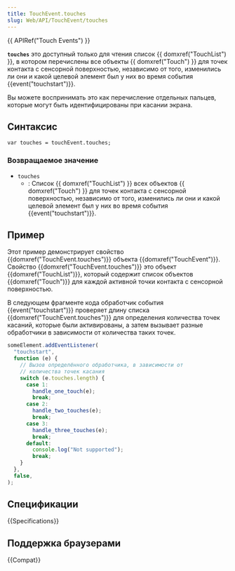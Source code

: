 ```yaml
---
title: TouchEvent.touches
slug: Web/API/TouchEvent/touches
---
```


{{ APIRef("Touch Events") }}

**`touches`** это доступный только для чтения список {{ domxref("TouchList") }}, в котором перечислены все объекты {{ domxref("Touch") }} для точек контакта с сенсорной поверхностью, независимо от того, изменились ли они и какой целевой элемент был у них во время события {{event("touchstart")}}.

Вы можете воспринимать это как перечисление отдельных пальцев, которые могут быть идентифицированы при касании экрана.

## Синтаксис

```
var touches = touchEvent.touches;
```

### Возвращаемое значение

- `touches`
  - : Список {{ domxref("TouchList") }} всех объектов {{ domxref("Touch") }} для точек контакта с сенсорной поверхностью, независимо от того, изменились ли они и какой целевой элемент был у них во время события {{event("touchstart")}}.

## Пример

Этот пример демонстрирует свойство {{domxref("TouchEvent.touches")}} объекта {{domxref("TouchEvent")}}. Свойство {{domxref("TouchEvent.touches")}} это объект {{domxref("TouchList")}}, который содержит список объектов {{domxref("Touch")}} для каждой активной точки контакта с сенсорной поверхностью.

В следующем фрагменте кода обработчик события {{event("touchstart")}} проверяет длину списка {{domxref("TouchEvent.touches")}} для определения количества точек касаний, которые были активированы, а затем вызывает разные обработчики в зависимости от количества таких точек.

```js
someElement.addEventListener(
  "touchstart",
  function (e) {
    // Вызов определённого обработчика, в зависимости от
    // количества точек касания
    switch (e.touches.length) {
      case 1:
        handle_one_touch(e);
        break;
      case 2:
        handle_two_touches(e);
        break;
      case 3:
        handle_three_touches(e);
        break;
      default:
        console.log("Not supported");
        break;
    }
  },
  false,
);
```

## Спецификации

{{Specifications}}

## Поддержка браузерами

{{Compat}}
